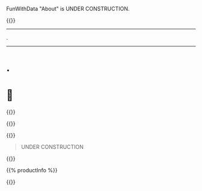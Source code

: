FunWithData "About" is UNDER CONSTRUCTION.

{{<divider>}}


***
.
___
.
===
&#X1F680;
====

{{<divider>}}


{{<youtube id="nLAVanlu5js">}}

{{<divider>}}

 > UNDER CONSTRUCTION

{{<divider>}}



{{% productInfo %}}



{{<divider>}}